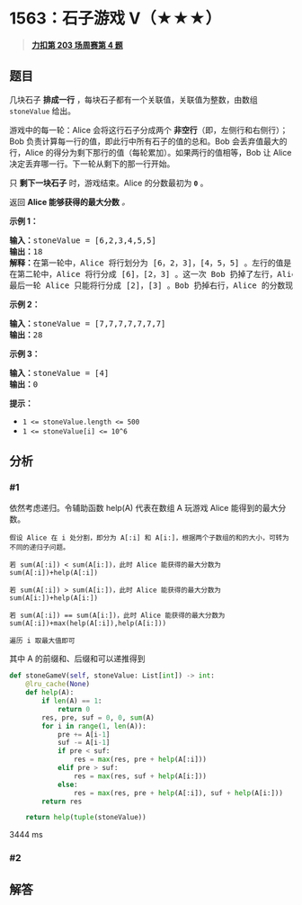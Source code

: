 # 1563：石子游戏 V（★★★）


> <u>**[力扣第 203 场周赛第 4 题](https://leetcode.cn/problems/stone-game-v/)**</u>

## 题目

<p>几块石子 <strong>排成一行</strong> ，每块石子都有一个关联值，关联值为整数，由数组 <code>stoneValue</code> 给出。</p>

<p>游戏中的每一轮：Alice 会将这行石子分成两个 <strong>非空行</strong>（即，左侧行和右侧行）；Bob 负责计算每一行的值，即此行中所有石子的值的总和。Bob 会丢弃值最大的行，Alice 的得分为剩下那行的值（每轮累加）。如果两行的值相等，Bob 让 Alice 决定丢弃哪一行。下一轮从剩下的那一行开始。</p>

<p>只 <strong>剩下一块石子</strong> 时，游戏结束。Alice 的分数最初为 <strong><code>0</code></strong> 。</p>

<p>返回 <strong>Alice 能够获得的最大分数</strong><em> 。</em></p>



<p><strong>示例 1：</strong></p>

<pre><strong>输入：</strong>stoneValue = [6,2,3,4,5,5]
<strong>输出：</strong>18
<strong>解释：</strong>在第一轮中，Alice 将行划分为 [6，2，3]，[4，5，5] 。左行的值是 11 ，右行的值是 14 。Bob 丢弃了右行，Alice 的分数现在是 11 。
在第二轮中，Alice 将行分成 [6]，[2，3] 。这一次 Bob 扔掉了左行，Alice 的分数变成了 16（11 + 5）。
最后一轮 Alice 只能将行分成 [2]，[3] 。Bob 扔掉右行，Alice 的分数现在是 18（16 + 2）。游戏结束，因为这行只剩下一块石头了。
</pre>

<p><strong>示例 2：</strong></p>

<pre><strong>输入：</strong>stoneValue = [7,7,7,7,7,7,7]
<strong>输出：</strong>28
</pre>

<p><strong>示例 3：</strong></p>

<pre><strong>输入：</strong>stoneValue = [4]
<strong>输出：</strong>0
</pre>



<p><strong>提示：</strong></p>

<ul>
<li><code>1 &lt;= stoneValue.length &lt;= 500</code></li>
<li><code>1 &lt;= stoneValue[i] &lt;= 10^6</code></li>
</ul>


## 分析

### #1

依然考虑递归。令辅助函数 help(A) 代表在数组 A 玩游戏 Alice 能得到的最大分数。

	假设 Alice 在 i 处分割，即分为 A[:i] 和 A[i:]，根据两个子数组的和的大小，可转为不同的递归子问题。
	
	若 sum(A[:i]) < sum(A[i:])，此时 Alice 能获得的最大分数为 sum(A[:i])+help(A[:i])
	
	若 sum(A[:i]) > sum(A[i:])，此时 Alice 能获得的最大分数为 sum(A[i:])+help(A[i:])
	
	若 sum(A[:i]) == sum(A[i:])，此时 Alice 能获得的最大分数为 sum(A[:i])+max(help(A[:i]),help(A[i:]))
	
	遍历 i 取最大值即可

其中 A 的前缀和、后缀和可以递推得到
	
```python
def stoneGameV(self, stoneValue: List[int]) -> int:
	@lru_cache(None)
	def help(A):
		if len(A) == 1:
			return 0
		res, pre, suf = 0, 0, sum(A)
		for i in range(1, len(A)):
			pre += A[i-1]
			suf -= A[i-1]
			if pre < suf:
				res = max(res, pre + help(A[:i]))
			elif pre > suf:
				res = max(res, suf + help(A[i:]))
			else:
				res = max(res, pre + help(A[:i]), suf + help(A[i:]))
		return res

	return help(tuple(stoneValue))
```

3444 ms

	
### #2





## 解答

```python

```



